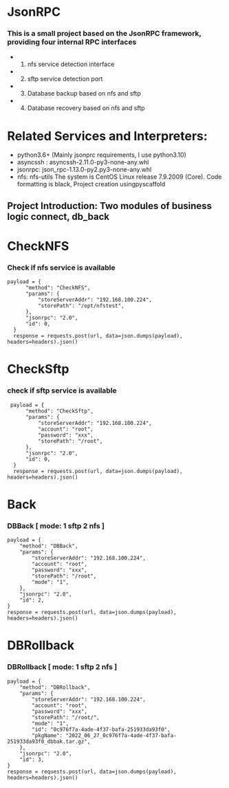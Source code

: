 # JsonRPC
###  This is a small project based on the JsonRPC framework, providing four internal RPC interfaces 
  - 1. nfs service detection interface 
  - 2. sftp service detection port
  - 3. Database backup based on nfs and sftp 
  - 4. Database recovery based on nfs and sftp

  # Related Services and Interpreters:
  - python3.6+ (Mainly jsonprc requirements, I use python3.10)
  - asyncssh :
      asyncssh-2.11.0-py3-none-any.whl
  - jsonrpc:
      json_rpc-1.13.0-py2.py3-none-any.whl
  - nfs:
      nfs-utils
The system is CentOS Linux release 7.9.2009 (Core).
Code formatting is black, Project creation usingpyscaffold

Project Introduction:
  Two modules of business logic connect, db_back
----

  # CheckNFS
  ### Check if nfs service is available
  ```
  payload = {
        "method": "CheckNFS",
        "params": {
            "storeServerAddr": "192.168.100.224",
            "storePath": "/opt/nfstest",
        },
        "jsonrpc": "2.0",
        "id": 0,
    }
    response = requests.post(url, data=json.dumps(payload), headers=headers).json()
  ```
    
    
   # CheckSftp 
   ### check if sftp service is available

  ```
   payload = {
        "method": "CheckSftp",
        "params": {
            "storeServerAddr": "192.168.100.224",
            "account": "root",
            "password": "xxx",
            "storePath": "/root",
        },
        "jsonrpc": "2.0",
        "id": 0,
    }
    response = requests.post(url, data=json.dumps(payload), headers=headers).json()
  ```

   # Back
   ###  DBBack [ mode: 1 sftp 2 nfs ]

    payload = {
        "method": "DBBack",
        "params": {
            "storeServerAddr": "192.168.100.224",
            "account": "root",
            "password": "xxx",
            "storePath": "/root",
            "mode": "1",
        },
        "jsonrpc": "2.0",
        "id": 2,
    }
    response = requests.post(url, data=json.dumps(payload), headers=headers).json()

   # DBRollback
   ### DBRollback [ mode: 1 sftp 2 nfs ]
    payload = {
        "method": "DBRollback",
        "params": {
            "storeServerAddr": "192.168.100.224",
            "account": "root",
            "password": "xxx",
            "storePath": "/root/",
            "mode": "1",
            "id": "0c976f7a-4ade-4f37-bafa-251933da93f0",
            "pkgName": "2022_06_27_0c976f7a-4ade-4f37-bafa-251933da93f0_dbbak.tar.gz",
        },
        "jsonrpc": "2.0",
        "id": 3,
    }
    response = requests.post(url, data=json.dumps(payload), headers=headers).json()


  
